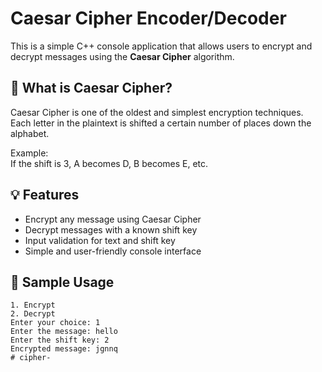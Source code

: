 # Caesar Cipher Encoder/Decoder

This is a simple C++ console application that allows users to encrypt and decrypt messages using the **Caesar Cipher** algorithm.

## 🔐 What is Caesar Cipher?

Caesar Cipher is one of the oldest and simplest encryption techniques. Each letter in the plaintext is shifted a certain number of places down the alphabet.

Example:  
If the shift is 3, A becomes D, B becomes E, etc.

## 💡 Features

- Encrypt any message using Caesar Cipher
- Decrypt messages with a known shift key
- Input validation for text and shift key
- Simple and user-friendly console interface

## 🧪 Sample Usage

```text
1. Encrypt
2. Decrypt
Enter your choice: 1
Enter the message: hello
Enter the shift key: 2
Encrypted message: jgnnq
# cipher-
